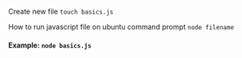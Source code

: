 Create new file `touch basics.js`

How to run javascript file on ubuntu command prompt `node filename`

#### Example: `node basics.js`
